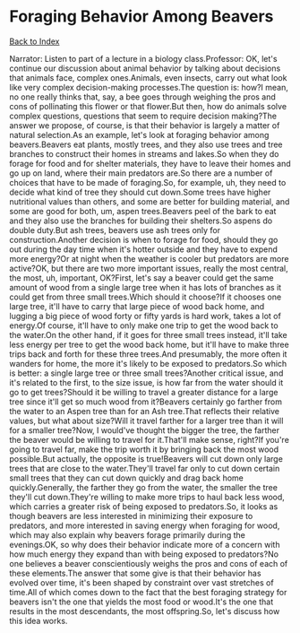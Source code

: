# Foraging Behavior Among Beavers
[Back to Index](https://github.com/windows10010/tpoExtractor/blob/master/README.md)

Narrator: Listen to part of a lecture in a biology class.Professor: OK, let's continue our discussion about animal behavior by talking about decisions that animals face, complex ones.Animals, even insects, carry out what look like very complex decision-making processes.The question is: how?I mean, no one really thinks that, say, a bee goes through weighing the pros and cons of pollinating this flower or that flower.But then, how do animals solve complex questions, questions that seem to require decision making?The answer we propose, of course, is that their behavior is largely a matter of natural selection.As an example, let's look at foraging behavior among beavers.Beavers eat plants, mostly trees, and they also use trees and tree branches to construct their homes in streams and lakes.So when they do forage for food and for shelter materials, they have to leave their homes and go up on land, where their main predators are.So there are a number of choices that have to be made of foraging.So, for example, uh, they need to decide what kind of tree they should cut down.Some trees have higher nutritional values than others, and some are better for building material, and some are good for both, um, aspen trees.Beavers peel of the bark to eat and they also use the branches for building their shelters.So aspens do double duty.But ash trees, beavers use ash trees only for construction.Another decision is when to forage for food, should they go out during the day time when it's hotter outside and they have to expend more energy?Or at night when the weather is cooler but predators are more active?OK, but there are two more important issues, really the most central, the most, uh, important, OK?First, let's say a beaver could get the same amount of wood from a single large tree when it has lots of branches as it could get from three small trees.Which should it choose?If it chooses one large tree, it'll have to carry that large piece of wood back home, and lugging a big piece of wood forty or fifty yards is hard work, takes a lot of energy.Of course, it'll have to only make one trip to get the wood back to the water.On the other hand, if it goes for three small trees instead, it'll take less energy per tree to get the wood back home, but it'll have to make three trips back and forth for these three trees.And presumably, the more often it wanders for home, the more it's likely to be exposed to predators.So which is better: a single large tree or three small trees?Another critical issue, and it's related to the first, to the size issue, is how far from the water should it go to get trees?Should it be willing to travel a greater distance for a large tree since it'll get so much wood from it?Beavers certainly go farther from the water to an Aspen tree than for an Ash tree.That reflects their relative values, but what about size?Will it travel farther for a larger tree than it will for a smaller tree?Now, I would've thought the bigger the tree, the farther the beaver would be willing to travel for it.That'll make sense, right?If you're going to travel far, make the trip worth it by bringing back the most wood possible.But actually, the opposite is true!Beavers will cut down only large trees that are close to the water.They'll travel far only to cut down certain small trees that they can cut down quickly and drag back home quickly.Generally, the farther they go from the water, the smaller the tree they'll cut down.They're willing to make more trips to haul back less wood, which carries a greater risk of being exposed to predators.So, it looks as though beavers are less interested in minimizing their exposure to predators, and more interested in saving energy when foraging for wood, which may also explain why beavers forage primarily during the evenings.OK, so why does their behavior indicate more of a concern with how much energy they expand than with being exposed to predators?No one believes a beaver conscientiously weighs the pros and cons of each of these elements.The answer that some give is that their behavior has evolved over time, it's been shaped by constraint over vast stretches of time.All of which comes down to the fact that the best foraging strategy for beavers isn't the one that yields the most food or wood.It's the one that results in the most descendants, the most offspring.So, let's discuss how this idea works.
 
